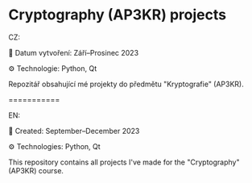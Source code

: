 ﻿# Cryptography (AP3KR) projects

CZ:

:calendar: Datum vytvoření: Září–Prosinec 2023

:gear: Technologie: Python, Qt

Repozitář obsahující mé projekty do předmětu "Kryptografie" (AP3KR).

===========

EN:

:calendar: Created: September–December 2023

:gear: Technologies: Python, Qt

This repository contains all projects I've made for the "Cryptography" (AP3KR) course.

